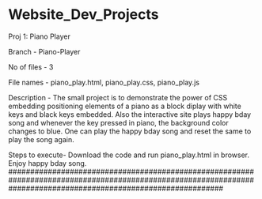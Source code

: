 # Website_Dev_Projects

Proj 1: Piano Player

Branch - Piano-Player

No of files - 3

File names - piano_play.html, piano_play.css, piano_play.js

Description - The small project is to demonstrate the power of CSS embedding positioning elements of a piano as a block diplay with white keys and black keys embedded. Also the interactive site plays happy bday song and whenever the key pressed in piano, the background color changes to blue. One can play the happy bday song and reset the same to play the song again.

Steps to execute- Download the code and run piano_play.html in browser. Enjoy happy bday song.
#################################################################################################################################################################
